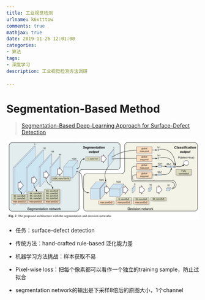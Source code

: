 ```yaml
---
title: 工业视觉检测
urlname: k6xtttow
comments: true
mathjax: true
date: 2019-11-26 12:01:00
categories:
- 算法
tags:
- 深度学习
description: 工业视觉检测方法调研

---
```


# Segmentation-Based Method

> [Segmentation-Based Deep-Learning Approach for Surface-Defect Detection](https://arxiv.org/abs/1903.08536)

![architecture](/images/工业视觉检测/architecture.jpg)

- 任务：surface-defect detection
- 传统方法：hand-crafted rule-based 泛化能力差
- 机器学习方法挑战：样本获取不易
- Pixel-wise loss：把每个像素都可以看作一个独立的training sample，防止过拟合

- segmentation network的输出是下采样8倍后的原图大小，1个channel
